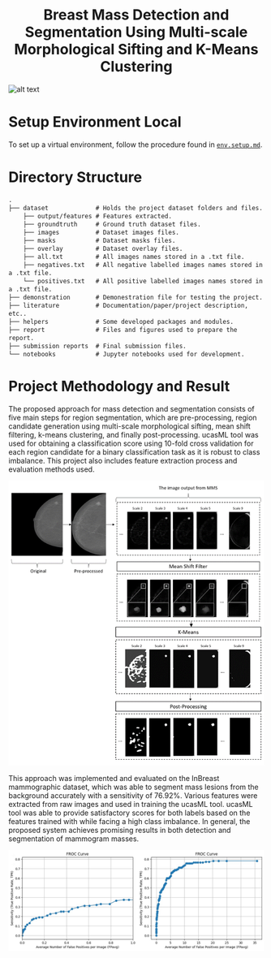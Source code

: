 # <h1 align="center">Breast Mass Detection and Segmentation Using Multi-scale Morphological Sifting and K-Means Clustering</h1>

![alt text](https://github.com/abdalrhmanu/mammographic-breast-mass-detection-and-segmentation/blob/main/report/report_images/visualize_segmentation/segmentation_results_cropped.png?raw=true)

Setup Environment Local
============

To set up a virtual environment, follow the procedure found in <a href="https://github.com/abdalrhmanu/mammogram-mass-detection/blob/main/env.setup.md" target="_blank"> `env.setup.md`</a>.

Directory Structure
============

```
.
├── dataset             # Holds the project dataset folders and files.
    ├── output/features # Features extracted.
    ├── groundtruth     # Ground truth dataset files.
    ├── images          # Dataset images files.
    ├── masks           # Dataset masks files.
    ├── overlay         # Dataset overlay files.
    ├── all.txt         # All images names stored in a .txt file.
    ├── negatives.txt   # All negative labelled images names stored in a .txt file.
    └── positives.txt   # All positive labelled images names stored in a .txt file.
├── demonstration       # Demonestration file for testing the project.
├── literature          # Documentation/paper/project description, etc..
├── helpers             # Some developed packages and modules.
├── report              # Files and figures used to prepare the report.
├── submission reports  # Final submission files.
└── notebooks           # Jupyter notebooks used for development.

```

Project Methodology and Result
============
The proposed approach for mass detection and segmentation consists of five main steps for region segmentation, which are pre-processing, region candidate generation using multi-scale morphological sifting, mean shift filtering, k-means clustering, and finally post-processing. ucasML tool was used for obtaining a classification score using 10-fold cross validation for each region candidate for a binary classification task as it is robust to class imbalance. This project also includes feature extraction process and evaluation methods used.

<p align="center">
  <img src="https://github.com/abdalrhmanu/breast-mass-detection-and-segmentation-using-multi-scale-morphological-sifting-and-kmeans-clustering/blob/main/report/report_images/full-cropped.png?raw=true" alt="LaTeX Image">
</p>

This approach was implemented and evaluated on the InBreast mammographic dataset, which was able to segment mass lesions from the background accurately with a sensitivity of 76.92%. Various features were extracted from raw images and used in training the ucasML tool. ucasML tool was able to provide satisfactory scores for both labels based on the features trained with while facing a high class imbalance. In general, the proposed system achieves promising results in both detection and segmentation of mammogram masses.

![alt text](https://github.com/abdalrhmanu/breast-mass-detection-and-segmentation-using-multi-scale-morphological-sifting-and-kmeans-clustering/blob/main/report/report_images/combined_froc.jpg?raw=true)







